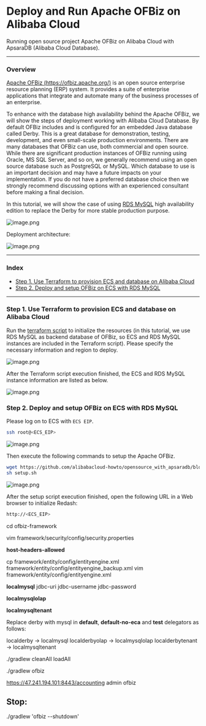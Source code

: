 # Deploy and Run Apache OFBiz on Alibaba Cloud
Running open source project Apache OFBiz on Alibaba Cloud with ApsaraDB (Alibaba Cloud Database).

---
### Overview
[Apache OFBiz (https://ofbiz.apache.org/)](https://ofbiz.apache.org/) is an open source enterprise resource planning (ERP) system. It provides a suite of enterprise applications that integrate and automate many of the business processes of an enterprise.

To enhance with the database high availability behind the Apache OFBiz, we will show the steps of deployment working with Alibaba Cloud Database.
By default OFBiz includes and is configured for an embedded Java database called Derby. This is a great database for demonstration, testing, development, and even small-scale production environments. There are many databases that OFBiz can use, both commercial and open source. While there are significant production instances of OFBiz running using Oracle, MS SQL Server, and so on, we generally recommend using an open source database such as PostgreSQL or MySQL. Which database to use is an important decision and may have a future impacts on your implementation. If you do not have a preferred database choice then we strongly recommend discussing options with an experienced consultant before making a final decision.

In this tutorial, we will show the case of using [RDS MySQL](https://www.alibabacloud.com/product/apsaradb-for-rds-mysql) high availability edition to replace the Derby for more stable production purpose.

![image.png](https://github.com/alibabacloud-howto/opensource_with_apsaradb/raw/main/apache-ofbiz/images/ofbiz.png)

Deployment architecture:

![image.png](https://github.com/alibabacloud-howto/opensource_with_apsaradb/raw/main/apache-ofbiz/images/archi.png)

---
### Index

- [Step 1. Use Terraform to provision ECS and database on Alibaba Cloud](https://github.com/alibabacloud-howto/opensource_with_apsaradb/tree/main/apache-ofbiz#step-1-use-terraform-to-provision-ecs-and-database-on-alibaba-cloud)
- [Step 2. Deploy and setup OFBiz on ECS with RDS MySQL](https://github.com/alibabacloud-howto/opensource_with_apsaradb/tree/main/apache-ofbiz#step-2-deploy-and-setup-ofbiz-on-ecs-with-rds-mysql)

---
### Step 1. Use Terraform to provision ECS and database on Alibaba Cloud

Run the [terraform script](https://github.com/alibabacloud-howto/opensource_with_apsaradb/blob/main/apache-ofbiz/deployment/terraform/main.tf) to initialize the resources (in this tutorial, we use RDS MySQL as backend database of OFBiz, so ECS and RDS MySQL instances are included in the Terraform script). Please specify the necessary information and region to deploy.

![image.png](https://github.com/alibabacloud-howto/opensource_with_apsaradb/raw/main/apache-ofbiz/images/tf-parms.png)

After the Terraform script execution finished, the ECS and RDS MySQL instance information are listed as below.

![image.png](https://github.com/alibabacloud-howto/opensource_with_apsaradb/raw/main/apache-ofbiz/images/tf_done.png)

### Step 2. Deploy and setup OFBiz on ECS with RDS MySQL

Please log on to ECS with ``ECS EIP``.

```bash
ssh root@<ECS_EIP>
```

![image.png](https://github.com/alibabacloud-howto/opensource_with_apsaradb/raw/main/redash/images/ecs-logon.png)

Then execute the following commands to setup the Apache OFBiz.

```bash
wget https://github.com/alibabacloud-howto/opensource_with_apsaradb/blob/main/apache-ofbiz/setup.sh
sh setup.sh
```

![image.png](https://github.com/alibabacloud-howto/opensource_with_apsaradb/raw/main/redash/images/setup-done.png)

After the setup script execution finished, open the following URL in a Web browser to initialize Redash: 

```bash
http://<ECS_EIP>
```








cd ofbiz-framework

vim framework/security/config/security.properties 

**host-headers-allowed** 

cp framework/entity/config/entityengine.xml framework/entity/config/entityengine_backup.xml
vim framework/entity/config/entityengine.xml

**localmysql**
jdbc-uri
jdbc-username
jdbc-password

**localmysqlolap**

**localmysqltenant**


Replace derby with mysql in **default**, **default-no-eca** and **test** delegators as follows:

localderby -> localmysql
localderbyolap -> localmysqlolap
localderbytenant -> localmysqltenant




./gradlew cleanAll loadAll


./gradlew ofbiz

https://47.241.194.101:8443/accounting
admin
ofbiz


## Stop: 
./gradlew 'ofbiz --shutdown'
